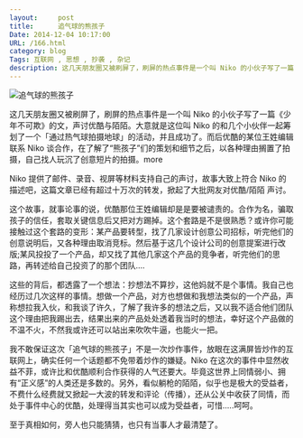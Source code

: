 ```yaml
---
layout:     post
title:      追气球的熊孩子
Date: 2014-12-04 10:17:00
URL: /166.html
category: blog
Tags: 互联网 , 思想 , 抄袭 , 杂记
description: 这几天朋友圈又被刷屏了，刷屏的热点事件是一个叫 Niko 的小伙子写了一篇《少年不可欺》的文，声讨优酷与陌陌。大意就是这位叫 Niko 的和几个小伙伴一起筹划了一个「通过热气球拍摄地球」的活动，并且成功了。而后优酷的某位王姓编辑联系 Niko 谈合作，在了解了“熊孩子”们的策划和细节之后，以各种理由搁置了拍摄，自己找人玩沉了创意短片的拍摄。
---
```







![追气球的熊孩子](http://eric.ec/wp-content/uploads/2014/12/171000475.jpg)

这几天朋友圈又被刷屏了，刷屏的热点事件是一个叫 Niko 的小伙子写了一篇《少年不可欺》的文，声讨优酷与陌陌。大意就是这位叫 Niko 的和几个小伙伴一起筹划了一个「通过热气球拍摄地球」的活动，并且成功了。而后优酷的某位王姓编辑联系 Niko 谈合作，在了解了“熊孩子”们的策划和细节之后，以各种理由搁置了拍摄，自己找人玩沉了创意短片的拍摄。more

Niko 提供了邮件、录音、视屏等材料支持自己的声讨，故事大致上符合 Niko 的描述吧，这篇文章已经有超过十万次的转发，掀起了大批网友对优酷/陌陌 声讨。

这个故事，就事论事的说，优酷那位王姓编辑却是是要被谴责的。合作为名，骗取孩子的信任，套取关键信息后又把对方踢掉。这个套路是不是很熟悉？或许你可能接触过这个套路的变形：某产品要转型，找了几家设计创意公司招标，听完他们的创意说明后，又各种理由取消竞标。然后基于这几个设计公司的创意提案进行改版;某风投投了一个产品，却又找了其他几家这个产品的竞争者，听完他们的思路，再转述给自己投资了的那个团队....

这些的背后，都透露了一个想法：抄想法不算抄，这他妈就不是个事情。我自己也经历过几次这样的事情。想做一个产品，对方也想做和我想法类似的一个产品，声称想拉我入伙，和我谈了许久，了解了我许多的想法之后，又以我不适合他们团队这个理由把我踢出去，结果出来的产品处处透着我当时的想法，幸好这个产品做的不温不火，不然我或许还可以站出来吹吹牛逼，也能火一把。

我不敢保证这次「追气球的熊孩子」不是一次炒作事件，放眼在这满屏皆炒作的互联网上，确实任何一个话题都不免带着炒作的嫌疑。Niko 在这次的事件中显然收益不菲，或许比和优酷顺利合作获得的人气还要大。毕竟这世界上同情弱小、拥有“正义感”的人类还是多数的。另外，看似躺枪的陌陌，似乎也是极大的受益者，不费什么经费就又掀起一大波的转发和评论（传播），还从公关中收获了同情，而处于事件中心的优酷，处理得当其实也可以成为受益者，可惜.....呵呵。

至于真相如何，旁人也只能猜猜，也只有当事人才最清楚了。